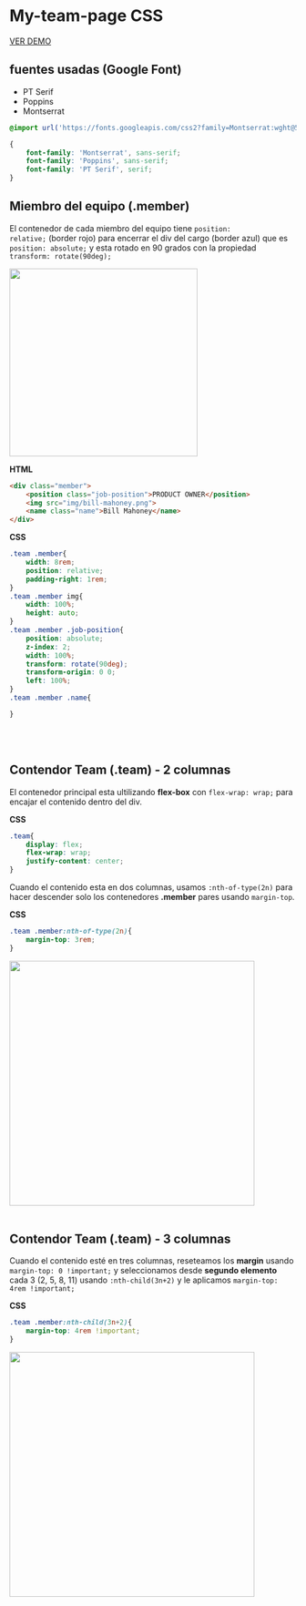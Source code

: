 # My-team-page CSS

[VER DEMO](http://www.luissg.com/bootcamp/my-team-page/)

## fuentes usadas (Google Font)
* PT Serif
* Poppins
* Montserrat

```css
@import url('https://fonts.googleapis.com/css2?family=Montserrat:wght@500;700&family=PT+Serif:wght@400;700&family=Poppins:wght@400;600&display=swap');

{
    font-family: 'Montserrat', sans-serif;
    font-family: 'Poppins', sans-serif;
    font-family: 'PT Serif', serif;
}
```

## Miembro del equipo (.member)
El contenedor de cada miembro del equipo tiene <code>position: relative;</code> (border rojo) para encerrar el div del cargo (border azul) que es <code>position: absolute;</code> y esta rotado en 90 grados con la propiedad <code>transform: rotate(90deg);</code>

<img src='img/team1.png' width='330'>

**HTML**
```html
<div class="member">
    <position class="job-position">PRODUCT OWNER</position>
    <img src="img/bill-mahoney.png">
    <name class="name">Bill Mahoney</name>
</div>
```

**CSS**
```css
.team .member{ 
    width: 8rem;
    position: relative;
    padding-right: 1rem;
}
.team .member img{
    width: 100%;
    height: auto;
}
.team .member .job-position{
    position: absolute;
    z-index: 2;
    width: 100%;
    transform: rotate(90deg);
    transform-origin: 0 0;
    left: 100%;
}
.team .member .name{

}
```
<br><br>

## Contendor Team (.team) - 2 columnas

El contenedor principal esta ultilizando **flex-box** con <code>flex-wrap: wrap;</code> para encajar el contenido dentro del div.

**CSS**
```css
.team{
    display: flex;
    flex-wrap: wrap;
    justify-content: center;
}
```

Cuando el contenido esta en dos columnas, usamos <code>:nth-of-type(2n)</code> para hacer descender solo los contenedores **.member** pares usando <code>margin-top</code>.

**CSS**
```css
.team .member:nth-of-type(2n){
    margin-top: 3rem;
}
```

<img src='img/team2.png' width='430'><br><br>

## Contendor Team (.team) - 3 columnas

Cuando el contenido esté en tres columnas, reseteamos los **margin** usando <code>margin-top: 0 !important;</code>
y seleccionamos desde **segundo elemento** cada 3 (2, 5, 8, 11) usando <code>:nth-child(3n+2)</code> y le aplicamos <code>margin-top: 4rem !important;</code>  

**CSS**
```css
.team .member:nth-child(3n+2){
    margin-top: 4rem !important;
}
```

<img src='img/team3.png' width='430'>
